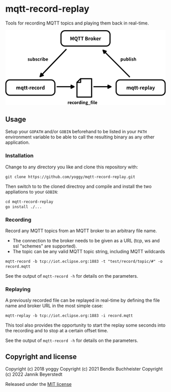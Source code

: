 # mqtt-record-replay

Tools for recording MQTT topics and playing them back in real-time.

![img01.png](img01.png)


## Usage

Setup your `GOPATH` and/or `GOBIN` beforehand to be listed in your `PATH` environment variable to be able to call the resulting binary as any other application.

### Installation
Change to any directory you like and clone this repository with:
```shell
git clone https://github.com/yoggy/mqtt-record-replay.git
```

Then switch to to the cloned directroy and compile and install the two appliations to your `GOBIN`:
```shell
cd mqtt-record-replay
go install ./...
```


### Recording
Record any MQTT topics from an MQTT broker to an arbitrary file name.

- The connection to the broker needs to be given as a URL (tcp, ws and ssl "schemes" are supported).
- The topic can be any valid MQTT topic string, including MQTT wildcards

```shell
mqtt-record -b tcp://iot.eclipse.org:1883 -t "test/record/topic/#" -o record.mqtt
```

See the output of `mqtt-record -h` for details on the parameters.

 
### Replaying
A previously recorded file can be replayed in real-time by defining the file name and broker URL in the most simple case:

```shell
mqtt-replay -b tcp://iot.eclipse.org:1883 -i record.mqtt
```

This tool also provides the opportunity to start the replay some seconds into the recording and to stop at a certain offset time.

See the output of `mqtt-record -h` for details on the parameters.


## Copyright and license
Copyright (c) 2018 yoggy
Copyright (c) 2021 Bendix Buchheister
Copyright (c) 2022 Jannik Beyerstedt

Released under the [MIT license](LICENSE.txt)
